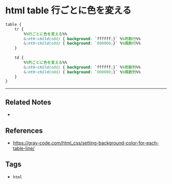 # html table 行ごとに色を変える
```scss
table {
	tr {
		%%行ごとに色を変える%%
		&:nth-child(odd) { background: `ffffff;}` %%奇数行%%
		&:nth-child(odd) { background: `000000;}` %%偶数行%%
	}
	
	td {
		%%列ごとに色を変える%%
		&:nth-child(odd) { background: `ffffff;}` %%奇数列%%
		&:nth-child(odd) { background: `000000;}` %%偶数列%%
	}
}
```


---
## Related Notes
- 

## References
- https://gray-code.com/html_css/setting-background-color-for-each-table-line/

## Tags
- `html` 